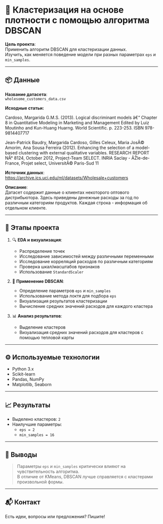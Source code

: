 # 🍞 Кластеризация на основе плотности с помощью алгоритма DBSCAN

**Цель проекта**:  
Применить алгоритм DBSCAN для кластеризации данных.  
Изучить, как меняется поведение модели при разных параметрах `eps` и `min_samples`.

---

## 📦 Данные

**Название датасета**:  
`wholesome_customers_data.csv`

**Исходные статьи:**

Cardoso, Margarida G.M.S. (2013). Logical discriminant models â€“ Chapter 8 in Quantitative Modeling in Marketing and Management Edited by Luiz Moutinho and Kun-Huang Huarng. World Scientific. p. 223-253. ISBN 978-9814407717

Jean-Patrick Baudry, Margarida Cardoso, Gilles Celeux, Maria JosÃ© Amorim, Ana Sousa Ferreira (2012). Enhancing the selection of a model-based clustering with external qualitative variables. RESEARCH REPORT NÂ° 8124, October 2012, Project-Team SELECT. INRIA Saclay - ÃŽle-de-France, Projet select, UniversitÃ© Paris-Sud 11

**Источник данных**:     
https://archive.ics.uci.edu/ml/datasets/Wholesale+customers

**Описание**:    
Датасет содержит данные о клиентах некоторого оптового дистрибьютора. Здесь приведены денежные расходы за год по различным категориям продуктов. Каждая строка - информация об отдельном клиенте.

---

## 🧠 Этапы проекта

1. 🔍 **EDA и визуализация**:
   - Распределение точек
   - Исследование зависимостей между различными переменными
   - Исследование корреляций расходов по различным категориям 
   - Проверка шкал/масштабов признаков  
   - Использование `StandardScaler` 

2. 🧪 **Применение DBSCAN**:
   - Определение параметров `eps` и `min_samples`  
   - Использование метода локтя для подбора `eps`  
   - Визуализация результатов кластеризации
   - Вычисление средних значений расходов для каждого кластера

3. 📊 **Анализ результатов**:
   - Выделение кластеров  
   - Визуализация средних значений расходов для кластеров с помощью тепловой карты 

---

## ⚙️ Используемые технологии

- Python 3.x  
- Scikit-learn  
- Pandas, NumPy  
- Matplotlib, Seaborn 

---

## 📈 Результаты

- Выделено кластеров: `2`   
- Наилучшие параметры:
  - `eps = 2`  
  - `min_samples = 16`

---

## 📝 Выводы
 
> Параметры `eps` и `min_samples` критически влияют на чувствительность алгоритма.  
> В отличие от KMeans, DBSCAN лучше справляется с кластерами произвольной формы.

---

## 📬 Контакт

Есть идеи, вопросы или предложения? Пишите!

